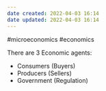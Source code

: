 ```yaml
---
date created: 2022-04-03 16:14
date updated: 2022-04-03 16:14
---
```


#microeconomics #economics

There are 3 Economic agents:
- Consumers (Buyers)
- Producers (Sellers)
- Government (Regulation)